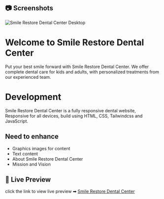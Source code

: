 ## 📷 Screenshots
![Smile Restore Dental Center Desktop](https://ranvoxrat.github.io/SmileStoreDentalCenter/dentalist/main/assets/images/screenshot.png)
# Welcome to Smile Restore Dental Center
Put your best smile forward with Smile Restore Dental Center. We offer complete dental care for kids and adults, with personalized treatments from our experienced team.

# Development
Smile Restore Dental Center is a fully responsive dental website, Responsive for all devices, build using HTML, CSS, Tailwindcss and JavaScript.

## Need to enhance
- Graphics images for content
- Text content
- About Smile Restore Dental Center
- Mission and Vision


## 🔗 Live Preview
click the link to view live preview ➡
[Smile Restore Dental Center](https://ranvoxrat.github.io/SmileStoreDentalCenter)


